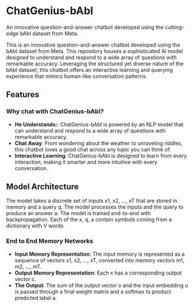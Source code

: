 # ChatGenius-bAbI

An innovative question-and-answer chatbot developed using the cutting-edge bAbI dataset from Meta.

This is an innovative question-and-answer chatbot developed using the bAbI dataset from Meta. This repository houses a sophisticated AI model designed to understand and respond to a wide array of questions with remarkable accuracy. Leveraging the structured yet diverse nature of the bAbI dataset, this chatbot offers an interactive learning and querying experience that mimics human-like conversation patterns.

## Features

### Why chat with ChatGenius-bAbI?

- **He Understands:**: ChatGenius-bAbI is powered by an NLP model that can understand and respond to a wide array of questions with remarkable accuracy.
- **Chat Away**: From wondering about the weather to unraveling riddles, this chatbot loves a good chat across any topic you can think of.
- **Interactive Learning**: ChatGenius-bAbI is designed to learn from every interaction, making it smarter and more intuitive with every conversation.

## Model Architecture

The model takes a discrete set of inputs x1, x2, ..., xT that are stored in memory and a query q. The model processes the inputs and the query to produce an answer a. The model is trained end-to-end with backpropagation.
Each of the x, q, a contain symbols coming from a dictionary with V words

### End to End Memory Networks

- **Input Memory Representation**: The input memory is represented as a sequence of vectors x1, x2, ..., xT, converted into memory vectors m1, m2, ..., mT.
- **Output Memory Representation**: Each x has a corresponding output vector c.
- **The Output**: The sum of the output vector o and the input embedding u is passed through a final weight matrix and a softmax to product predicted label a.
